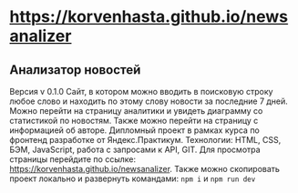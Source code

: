 # https://korvenhasta.github.io/newsanalizer

## Анализатор новостей
Версия v 0.1.0
Сайт, в котором можно вводить в поисковую строку любое слово и находить по этому слову новости за последние 7 дней. Можно перейти на страницу аналитики и увидеть диаграмму со статистикой по новостям. Также можно перейти на страницу с информацией об авторе.
Дипломный проект в рамках курса по фронтенд разработке от Яндекс.Практикум.
Технологии: HTML, CSS, БЭМ, JavaScript, работа с запросами к API, GIT.
Для просмотра страницы перейдите по ссылке: https://korvenhasta.github.io/newsanalizer.
Также можно скопировать проект локально и развернуть командами:
```npm i``` и ```npm run dev```
